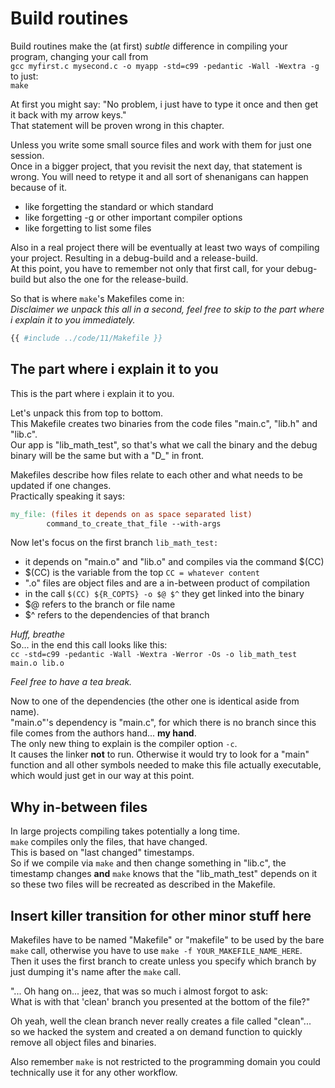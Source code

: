 # Build routines

Build routines make the (at first) _subtle_ difference in compiling your
program, changing your call from  
`gcc myfirst.c mysecond.c -o myapp -std=c99 -pedantic -Wall -Wextra -g`  
to just:  
`make`  
  
At first you might say: "No problem, i just have to type it once and then get it
back with my arrow keys."  
That statement will be proven wrong in this chapter.  
  
Unless you write some small source files and work with them for just one
session.  
Once in a bigger project, that you revisit the next day, that statement is
wrong. You will need to retype it and all sort of shenanigans can happen because
of it.  

- like forgetting the standard or which standard
- like forgetting -g or other important compiler options
- like forgetting to list some files

Also in a real project there will be eventually at least two ways of compiling
your project. Resulting in a debug-build and a release-build.  
At this point, you have to remember not only that first call, for your
debug-build but also the one for the release-build.  
  
So that is where `make`'s Makefiles come in:  
_Disclaimer we unpack this all in a second, feel free to skip to the part where
i explain it to you immediately._

```Makefile
{{ #include ../code/11/Makefile }}
```

## The part where i explain it to you

This is the part where i explain it to you.
  
Let's unpack this from top to bottom.  
This Makefile creates two binaries from the code files "main.c", "lib.h" and
"lib.c".  
Our app is "lib_math_test", so that's what we call the binary and the debug
binary will be the same but with a "D_" in front.  
  
Makefiles describe how files relate to each other and what needs to be updated
if one changes.  
Practically speaking it says:
```Makefile
my_file: (files it depends on as space separated list)
        command_to_create_that_file --with-args
```
  
Now let's focus on the first branch `lib_math_test:`  

- it depends on "main.o" and "lib.o" and compiles via the command $(CC)
- $(CC) is the variable from the top `CC = whatever content`
- ".o" files are object files and are a in-between product of compilation
- in the call `$(CC) ${R_COPTS} -o $@ $^` they get linked into the binary
- $@ refers to the branch or file name
- $^ refers to the dependencies of that branch

_Huff, breathe_  
So... in the end this call looks like this:  
`cc -std=c99 -pedantic -Wall -Wextra -Werror -Os -o lib_math_test main.o
lib.o`  
  
_Feel free to have a tea break._  
  
Now to one of the dependencies (the other one is identical aside from name).  
"main.o"'s dependency is "main.c", for which there is no branch since this file
comes from the authors hand... **my hand**.  
The only new thing to explain is the compiler option `-c`.  
It causes the linker **not** to run. Otherwise it would try to look for a "main"
function and all other symbols needed to make this file actually executable,
which would just get in our way at this point.  
  
## Why in-between files

In large projects compiling takes potentially a long time.  
`make` compiles only the files, that have changed.  
This is based on "last changed" timestamps.  
So if we compile via `make` and then change something in "lib.c", the timestamp
changes **and** `make` knows that the "lib_math_test" depends on it so these two
files will be recreated as described in the Makefile.  

## Insert killer transition for other minor stuff here

Makefiles have to be named "Makefile" or "makefile" to be used by the bare
`make` call, otherwise you have to use `make -f YOUR_MAKEFILE_NAME_HERE`.  
Then it uses the first branch to create unless you specify which branch by just
dumping it's name after the `make` call.  
  
"... Oh hang on... jeez, that was so much i almost forgot to ask:  
 What is with that 'clean' branch you presented at the bottom of the file?"  
  
Oh yeah, well the clean branch never really creates a file called "clean"...  
so we hacked the system and created a on demand function to quickly remove all
object files and binaries.  
  
Also remember `make` is not restricted to the programming domain you could
technically use it for any other workflow.  
